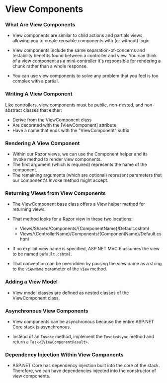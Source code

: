 # View Components

### What Are View Components

* View components are similar to child actions and partials views, allowing you to create reusable components with (or without) logic. 

* View components include the same separation-of-concerns and testability benefits found between a controller and view. 
You can think of a view component as a mini-controller it's responsible for rendering a chunk rather than a whole 
response. 

* You can use view components to solve any problem that you feel is too complex with a partial.

### Writing A View Component

Like controllers, view components must be public, non-nested, and non-abstract classes that either:

* Derive from the ViewComponent class
* Are decorated with the [ViewComponent] attribute
* Have a name that ends with the "ViewComponent" suffix

### Rendering A View Component

* Within our Razor views, we can use the Component helper and its Invoke method to render view components. 
* The first argument (which is required) represents the name of the component.
* The remaining arguments (which are optional) represent parameters that our component's Invoke method might accept. 

### Returning Views from View Components

* The ViewComponent base class offers a View helper method for returning views. 

* That method looks for a Razor view in these two locations:
	* Views/Shared/Components/{ComponentName}/Default.cshtml
	* Views/{ControllerName}/Components/{ComponentName}/Default.cshtml

* If no explicit view name is specified, ASP.NET MVC 6 assumes the view to be named `Default.cshtml`. 

* That convention can be overridden by passing the view name as a string to the `viewName` parameter of the `View` method.

### Adding a View Model

* View model classes are defined as nested classes of the ViewComponent class.

### Asynchronous View Components

* View components can be asynchronous because the entire ASP.NET Core stack is asynchronous.

* Instead of an `Invoke` method, implement the `InvokeAsync` method and return a `Task<IViewComponentResult>`.

### Dependency Injection Within View Components

* ASP.NET Core has dependency injection built into the core of the stack. Therefore, we can have dependencies injected into the constructor of view components.